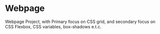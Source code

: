 # Webpage
Webpage Project, with Primary focus on CSS grid, and secondary focus on CSS Flexbox, CSS variables, box-shadows e.t.c.

